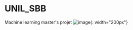 # UNIL_SBB
Machine learning master's projet
![image](https://github.com/Celso-Jorge-Sebastiao/UNIL_SBB/assets/148785564/c8cb4c43-f77f-47f0-9569-39cc3429a300){: width="200px"}
